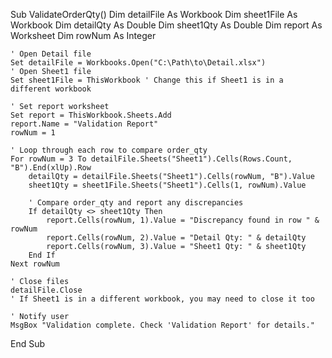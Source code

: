 Sub ValidateOrderQty()
    Dim detailFile As Workbook
    Dim sheet1File As Workbook
    Dim detailQty As Double
    Dim sheet1Qty As Double
    Dim report As Worksheet
    Dim rowNum As Integer
    
    ' Open Detail file
    Set detailFile = Workbooks.Open("C:\Path\to\Detail.xlsx")
    ' Open Sheet1 file
    Set sheet1File = ThisWorkbook ' Change this if Sheet1 is in a different workbook
    
    ' Set report worksheet
    Set report = ThisWorkbook.Sheets.Add
    report.Name = "Validation Report"
    rowNum = 1
    
    ' Loop through each row to compare order_qty
    For rowNum = 3 To detailFile.Sheets("Sheet1").Cells(Rows.Count, "B").End(xlUp).Row
        detailQty = detailFile.Sheets("Sheet1").Cells(rowNum, "B").Value
        sheet1Qty = sheet1File.Sheets("Sheet1").Cells(1, rowNum).Value
        
        ' Compare order_qty and report any discrepancies
        If detailQty <> sheet1Qty Then
            report.Cells(rowNum, 1).Value = "Discrepancy found in row " & rowNum
            report.Cells(rowNum, 2).Value = "Detail Qty: " & detailQty
            report.Cells(rowNum, 3).Value = "Sheet1 Qty: " & sheet1Qty
        End If
    Next rowNum
    
    ' Close files
    detailFile.Close
    ' If Sheet1 is in a different workbook, you may need to close it too
    
    ' Notify user
    MsgBox "Validation complete. Check 'Validation Report' for details."
End Sub
